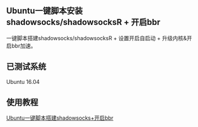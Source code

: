 Ubuntu一键脚本安装shadowsocks/shadowsocksR + 开启bbr
---

一键脚本搭建shadowsocks/shadowsocksR + 设置开启自启动 + 升级内核&开启bbr加速。

## 已测试系统
Ubuntu 16.04

## 使用教程
[Ubuntu一键脚本搭建shadowsocks+开启bbr][1]


  [1]: https://www.flyzy2005.com/fan-qiang/shadowsocks/install-shadowsocks-in-one-command/
